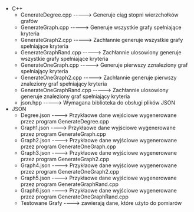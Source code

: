 - C++
  - GenerateDegree.cpp        -----> Generuje ciąg stopni wierzchołków grafów
  - GenerateGraph.cpp         -----> Generuje wszystkie grafy spełniające kryteria
  - GenerateGraph2.cpp        -----> Zachłannie generuje wszystkie grafy spełniające kryteria
  - GenerateGraphRand.cpp     -----> Zachłannie ulosowiony generuje wszystkie grafy spełniające kryteria
  - GenerateOneGraph.cpp      ----->  Generuje pierwszy zznaleziony graf spełniający kryteria
  - GenerateOneGraph2.cpp     -----> Zachłannie generuje pierwszy znaleziony graf spełniający kryteria
  - GenerateOneGraphRand.cpp  -----> Zachłannie ulosowiony generuje znaleziony graf spełniający kryteria
  - json.hpp                  -----> Wymagana biblioteka do obsługi plików JSON
- JSON
  - Degree.json ----> Przykłaowe dane wejściowe wygenerowane przez program GenerateDegree.cpp
  - Graph1.json ----> Przykłaowe dane wyjściowe wygenerowane przez program GenerateGraph.cpp
  - Graph2.json ----> Przykłaowe dane wyjściowe wygenerowane przez program GenerateOneGraph.cpp
  - Graph3.json ----> Przykłaowe dane wyjściowe wygenerowane przez program GenerateGraph2.cpp
  - Graph4.json ----> Przykłaowe dane wyjściowe wygenerowane przez program GenerateOneGraph2.cpp
  - Graph5.json ----> Przykłaowe dane wyjściowe wygenerowane przez program GenerateGraphRand.cpp
  - Graph6.json ----> Przykłaowe dane wyjściowe wygenerowane przez program GenerateOneGraphRand.cpp
  - Testowane Grafy ----> zawierają dane, które użyto do pomiarów
